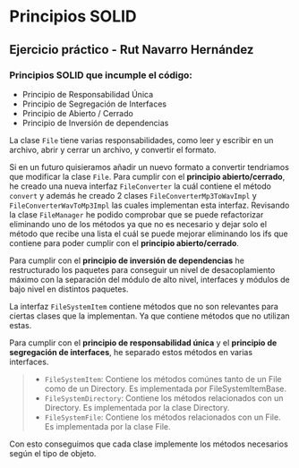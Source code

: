 # Principios SOLID

## Ejercicio práctico - Rut Navarro Hernández

### Principios SOLID que incumple el código:
- Principio de Responsabilidad Única
- Principio de Segregación de Interfaces
- Principio de Abierto / Cerrado
- Principio de Inversión de dependencias

La clase `File` tiene varias responsabilidades, como leer y escribir en un archivo, abrir y cerrar un archivo, 
y convertir el formato.

Si en un futuro quisieramos añadir un nuevo formato a convertir tendriamos que modificar la clase `File`.
Para cumplir con el **principio abierto/cerrado**, he creado una nueva interfaz `FileConverter` la cuál contiene el método `convert`
y además he creado 2 clases `FileConverterMp3ToWavImpl` y `FileConverterWavToMp3Impl` las cuales implementan
esta interfaz. 
Revisando la clase `FileManager` he podido comprobar que se puede refactorizar
eliminando uno de los métodos ya que no es necesario y dejar solo el método que recibe una lista 
el cuál se puede mejorar eliminando los ifs que contiene para poder cumplir con el **principio abierto/cerrado**.

Para cumplir con el **principio de inversión de dependencias** he restructurado los paquetes para conseguir un nivel de desacoplamiento máximo
con la separación del módulo de alto nivel, interfaces y módulos de bajo nivel en distintos paquetes.

La interfaz `FileSystemItem` contiene métodos que no son relevantes para ciertas clases que la implementan. 
Ya que contiene métodos que no utilizan estas.

Para cumplir con el **principio de responsabilidad única** y el **principio de segregación de interfaces**, he separado estos métodos en varias interfaces.

> - `FileSystemItem`: Contiene los métodos comúnes tanto de un File como de un Directory.
  Es implementada por FileSystemItemBase.
> - `FileSystemDirectory`: Contiene los métodos relacionados con un Directory.
  Es implementada por la clase Directory.
> - `FileSystemFile`: Contiene los métodos relacionados con un File.
  Es implementada por la clase File.

Con esto conseguimos que cada clase implemente los métodos necesarios según el tipo de objeto.

